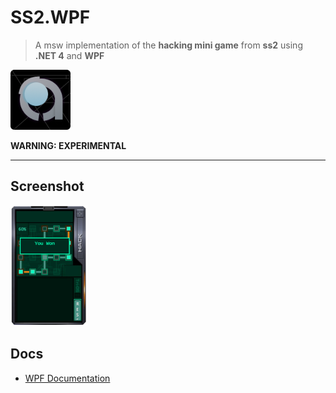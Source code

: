 # SS2.WPF

> A msw implementation of the **hacking mini game** from **ss2** using **.NET 4** and **WPF**

![Icon](../Assets/Icon_96x96.png)

**WARNING: EXPERIMENTAL**

---

## Screenshot

![Icon](../Assets/Screenshots/WPF.png)

## Docs

* [WPF Documentation](https://docs.microsoft.com/de-de/dotnet/desktop/wpf/?view=netframeworkdesktop-4.8)  
